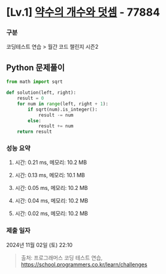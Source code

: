 # [Lv.1] [약수의 개수와 덧셈](https://school.programmers.co.kr/learn/courses/30/lessons/77884?language=python3) - 77884 

### 구분

코딩테스트 연습 > 월간 코드 챌린지 시즌2

## Python 문제풀이

```py
from math import sqrt

def solution(left, right):
    result = 0
    for num in range(left, right + 1):
        if sqrt(num).is_integer():
            result -= num
        else:
            result += num
    return result
```

### 성능 요약

1. 시간: 0.21 ms, 메모리: 10.2 MB

2. 시간: 0.13 ms, 메모리: 10.1 MB
3. 시간: 0.05 ms, 메모리: 10.2 MB
4. 시간: 0.04 ms, 메모리: 10.2 MB
5. 시간: 0.02 ms, 메모리: 10.2 MB

### 제출 일자

2024년 11월 02일 (토) 22:10

> 출처: 프로그래머스 코딩 테스트 연습, https://school.programmers.co.kr/learn/challenges
